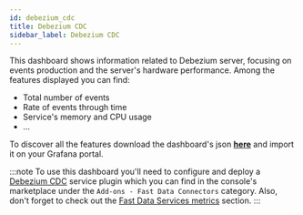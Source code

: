 ```yaml
---
id: debezium_cdc
title: Debezium CDC
sidebar_label: Debezium CDC
---
```


This dashboard shows information related to Debezium server, focusing on events production and the server's hardware performance. Among the features displayed you can find:

- Total number of events
- Rate of events through time
- Service's memory and CPU usage
- ...

To discover all the features download the dashboard's json <a download target="_blank" href="/docs_files_to_download/dashboards/debezium-cdc.json">**here**</a> and import it on your Grafana portal.

:::note
To use this dashboard you'll need to configure and deploy a [Debezium CDC](/products/fast_data/connectors/debezium_cdc.md) service plugin which you can find in the console's marketplace under the `Add-ons - Fast Data Connectors` category. Also, don't forget to check out the [Fast Data Services metrics](/products/fast_data/monitoring/overview.md#fast-data-services-metrics) section.
:::